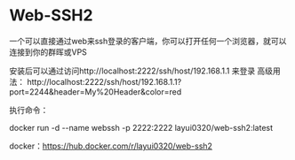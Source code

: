 # Web-SSH2
一个可以直接通过web来ssh登录的客户端，你可以打开任何一个浏览器，就可以连接到你的群晖或VPS

安装后可以通过访问http://localhost:2222/ssh/host/192.168.1.1 来登录 高级用法： http://localhost:2222/ssh/host/192.168.1.1?port=2244&header=My%20Header&color=red

执行命令：

docker run -d --name webssh -p 2222:2222 layui0320/web-ssh2:latest

docker：https://hub.docker.com/r/layui0320/web-ssh2
